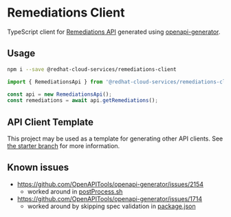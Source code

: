 # Remediations Client

TypeScript client for [Remediations API](https://access.redhat.com/r/insights/platform/remediations/v1/openapi.json) generated using [openapi-generator](https://github.com/OpenAPITools/openapi-generator).

## Usage

```sh
npm i --save @redhat-cloud-services/remediations-client
```

```js
import { RemediationsApi } from '@redhat-cloud-services/remediations-client';

const api = new RemediationsApi();
const remediations = await api.getRemediations();
```

## API Client Template

This project may be used as a template for generating other API clients.
See [the starter branch](https://github.com/RedHatInsights/remediations-client/tree/starter) for more information.

## Known issues

* https://github.com/OpenAPITools/openapi-generator/issues/2154
  * worked around in [postProcess.sh](./postProcess.sh)
* https://github.com/OpenAPITools/openapi-generator/issues/1714
  * worked around by skipping spec validation in [package.json](./package.json)
